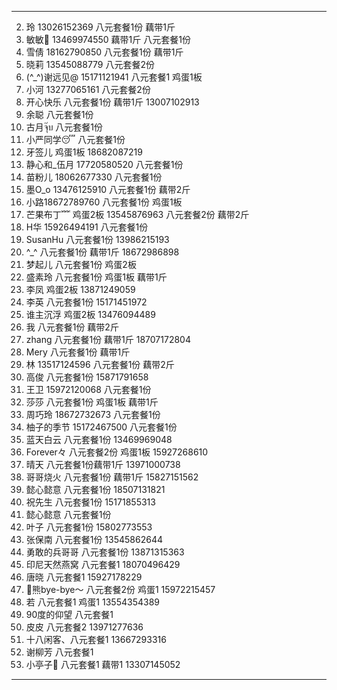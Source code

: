 ---
2. 玲 13026152369 八元套餐1份 藕带1斤
3. 敏敏💞 13469974550 藕带1斤 八元套餐1份
4. 雪倩 18162790850 八元套餐1份 藕带1斤
5. 晓莉 13545088779 八元套餐2份
6. (^_^)谢远见@ 15171121941 八元套餐1 鸡蛋1板
7. 小河 13277065161 八元套餐2份
8. 开心快乐 八元套餐1份 藕带1斤 13007102913
9. 余聪 八元套餐1份
10. 古月จุ๊บ 八元套餐1份
11. 小严同学😴 八元套餐1份
12. 牙签儿 鸡蛋1板 18682087219
13. 静心和_伍月 17720580520 八元套餐1份
14. 苗粉儿 18062677330 八元套餐1份
15. 墨O_o 13476125910 八元套餐1份 藕带2斤
16. 小路18672789760 八元套餐1份 鸡蛋1板
17. 芒果布丁﹌ 鸡蛋2板 13545876963 八元套餐2份 藕带2斤
19. H华 15926494191 八元套餐1份
20. SusanHu 八元套餐1份 13986215193
21. ^_^ 八元套餐1份 藕带1斤 18672986898
22. 梦起儿 八元套餐1份 鸡蛋2板
23. 盛素玲 八元套餐1份 鸡蛋1板 藕带1斤
24. 李凤 鸡蛋2板 13871249059
25. 李英 八元套餐1份 15171451972
26. 谁主沉浮 鸡蛋2板 13476094489
27. 我 八元套餐1份 藕带2斤
28. zhang 八元套餐1份 藕带1斤 18707172804
29. Mery 八元套餐1份 藕带1斤
30. 林 13517124596 八元套餐1份 藕带2斤
31. 高俊 八元套餐1份 15871791658
32. 王卫 15972120068 八元套餐1份
33. 莎莎 八元套餐1份 鸡蛋1板 藕带1斤
34. 周巧玲 18672732673 八元套餐1份
35. 柚子的季节 15172467500 八元套餐1份
36. 蓝天白云 八元套餐1份 13469969048
37. Forever々 八元套餐2份 鸡蛋1板 15927268610
38. 晴天 八元套餐1份藕带1斤 13971000738
39. 哥哥烧火 八元套餐1份 藕带1斤 15827151562
40. 懿心懿意 八元套餐1份 18507131821
41. 祝先生 八元套餐1份 15171855313
42. 懿心懿意 八元套餐1份
44. 叶子 八元套餐1份 15802773553
45. 张保南 八元套餐1份 13545862644
46. 勇敢的兵哥哥 八元套餐1份 13871315363
47. 印尼天然燕窝 八元套餐1 18070496429
48. 唐晓 八元套餐1 15927178229
49. 🐼熊bye-bye～ 八元套餐2份 鸡蛋1 15972215457
50. 若 八元套餐1 鸡蛋1 13554354389
51. 90度的仰望 八元套餐1
52. 皮皮 八元套餐2 13971277636
53. 十八闲客、八元套餐1 13667293316
54. 谢柳芳 八元套餐1
55. 小亭子🙈 八元套餐1 藕带1 13307145052
---